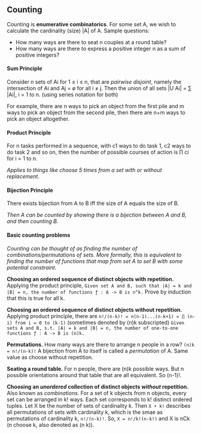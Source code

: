 ## Counting
Counting is **enumerative combinatorics**. For some set A, we wish to calculate the cardinality (size) |A| of A. Sample questions:
- How many ways are there to seat n couples at a round table?
- How many ways are there to express a positive integer n as a sum of positive integers?

#### Sum Principle
Consider n sets of Ai for 1 ≤ i ≤ n, that are *pairwise disjoint*, namely the intersection of Ai and Aj = ø for all i ≠ j. Then the union of all sets |U Ai| = ∑ |Ai|, i = 1 to n. (using series notation for both)

For example, there are n ways to pick an object from the first pile and m ways to pick an object from the second pile, then there are n+m ways to pick an object altogether. 

#### Product Principle
For n tasks performed in a sequence, with c1 ways to do task 1, c2 ways to do task 2 and so on, then the number of possible courses of action is ∏ ci for i = 1 to n.

*Applies to things like choose 5 times from a set with or without replacement.*

#### Bijection Principle
There exists bijection from A to B iff the size of A equals the size of B. 

*Then A can be counted by showing there is a bijection between A and B, and then counting B.*

#### Basic counting problems
*Counting can be thought of as finding the number of combinations/permutations of sets. More formally, this is equivalent to finding the number of functions that map from set A to set B with some potential constraint.*

**Choosing an ordered sequence of distinct objects with repetition.** Applying the product principle, `Given set A and B, such that |A| = k and |B| = n, the number of functions ƒ : A -> B is n^k.` Prove by induction that this is true for all k.

**Choosing an ordered sequence of distinct objects without repetition.** Applying product principle, there are `n!/(n-k)! = n(n-1)...(n-k+1) = ∏ (n-i) from i = 0 to (k-1)` (sometimes denoted by (n)k subscripted) `Given sets A and B, s.t. |A| = k and |B| = n, the number of one-to-one functions ƒ : A -> B is (n)k.`

**Permutations.** How many ways are there to arrange n people in a row? `(n)k = n!/(n-k)!` A bijection from A to itself is called a *permutation* of A. Same value as choose without repetition. 

**Seating a round table.** For n people, there are (n)k possible ways. But n possible orientations around that table that are all equivalent. So (n-1)!.

**Choosing an *unordered* collection of distinct objects *without* repetition.** Also known as *combinations*. For a set of k objects from n objects, every set can be arranged in k! ways. Each set corresponds to k! distinct ordered tuples. Let X be the number of sets of cardinality k. Then `X • k!` describes all permutations of sets with cardinality k, which is the smae as permutations of cardinality k, `n!/(n-k)!`. So, `X = n!/k!(n-k!)` and X is nCk (n choose k, also denoted as (n k)).
